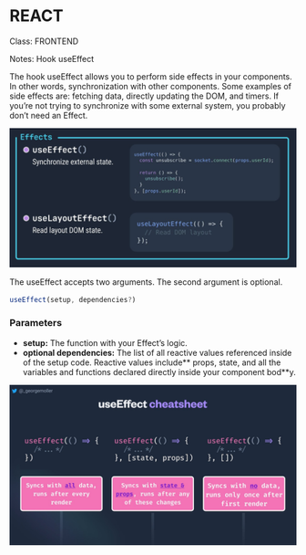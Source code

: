 # REACT

Class: FRONTEND

Notes: Hook useEffect

The hook useEffect allows you to perform side effects in your components. In other words, synchronization with other components. Some examples of side effects are: fetching data, directly updating the DOM, and timers. If you’re not trying to synchronize with some external system, you probably don’t need an Effect.

![Basic syntax of the useEffect](resources/images/useEffect1.png)

The useEffect accepts two arguments. The second argument is optional.

```jsx
useEffect(setup, dependencies?)
```

### Parameters

- **setup:** The function with your Effect’s logic.
- **optional dependencies:** The list of all reactive values referenced inside of the setup code.
Reactive values include** props, state, and all the variables and functions declared directly inside your component bod**y.

![useEffect cheatsheet](resources/images/useEffect2.png)